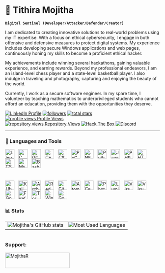 # 🥷 Tithira Mojitha

**`Digital Sentinel (Developer/Attacker/Defender/Creator)`**

I am dedicated to creating innovative solutions to real-world problems using my IT expertise. With a focus on ethical cybersecurity, I engage in both offensive and defensive measures to protect digital systems. My experience includes developing secure Windows applications and web pages, continuously honing my skills to become a proficient ethical hacker.

My achievements include winning several hackathons, gaining valuable experience, and earning rewards. Beyond my professional endeavors, I am an island-level chess player and a state-level basketball player. I also indulge in traveling and photography, capturing and enjoying the beauty of the world.

Currently, I work as a secure software engineer. In my spare time, I volunteer by teaching mathematics to underprivileged students who cannot afford an education, providing them with the opportunities they deserve.

   <p align="left">
      <!-- Linkedin Profile -->
   <a href="https://www.linkedin.com/in/mojitha-ranasinghe-002358279/">
      <img alt="LinkedIn Profile" title="Connect with me on LinkedIn" src="https://custom-icon-badges.demolab.com/badge/LinkedIn-Connect-blue?logo=linkedin&logoColor=white&style=for-the-badge&labelColor=0A66C2"/></a>
      <!-- Github Profile -->
      <a href="https://github.com/MojithaR">
      <img alt="followers" title="Follow me on GitHub" src="https://custom-icon-badges.demolab.com/github/followers/MojithaR?color=236ad3&labelColor=1155ba&style=for-the-badge&logo=person-add&label=Follow&logoColor=white"/></a>
      <!-- Github Stars -->
   <a href="https://github.com/MojithaR?tab=repositories&sort=stargazers">
      <img alt="total stars" title="Total stars on GitHub" src="https://custom-icon-badges.demolab.com/github/stars/MojithaR?color=55960c&style=for-the-badge&labelColor=488207&logo=star"/></a>
<!-- Profile Views -->
<br>
<a href="https://github.com/MojithaR">
    <img alt="profile views" title="Profile views on GitHub" src="https://komarev.com/ghpvc/?username=MojithaR&color=blueviolet"/>
    Profile Views</a>
<!-- Repository Views -->
<br>
<a href="https://github.com/MojithaR?tab=repositories">
    <img alt="repository views" title="Repository views on GitHub" src="https://komarev.com/ghpvc/?username=MojithaR&label=Repository%20Views&color=green"/>
    Repository Views</a>
<!-- Hack The Box Profile -->
   <a href="https://ctf.hackthebox.com/user/profile/338263">
      <img alt="Hack The Box" title="Check out my Hack The Box profile" src="https://custom-icon-badges.demolab.com/badge/Hack%20The%20Box-Profile-green?logo=hackthebox&logoColor=white&style=for-the-badge&labelColor=3E8E41"/></a>
   <!-- Discord Profile -->
   <a href="https://discord.com/users/mojitha__79082">
      <img alt="Discord" title="Connect with me on Discord" src="https://custom-icon-badges.demolab.com/badge/Discord-mojitha__79082-7289DA?logo=discord&logoColor=white&style=for-the-badge&labelColor=5865F2"/></a>
   </p>

---

### 🧰 Languages and Tools

<p align="left">
<!-- Languages -->
<div style="padding-bottom: 20px;">
  <img align="left" alt="Linux" width="30px" style="padding-right:10px;" src="https://cdn.jsdelivr.net/gh/devicons/devicon/icons/linux/linux-original.svg" />
  <img align="left" alt="C" width="30px" style="padding-right:10px;" src="https://cdn.jsdelivr.net/gh/devicons/devicon/icons/c/c-original.svg" />
  <img align="left" alt="Git" width="30px" style="padding-right:10px;" src="https://cdn.jsdelivr.net/gh/devicons/devicon@latest/icons/git/git-plain.svg" />
  <img align="left" alt="C++" width="30px" style="padding-right:10px;" src="https://cdn.jsdelivr.net/gh/devicons/devicon/icons/cplusplus/cplusplus-original.svg" />
  <img align="left" alt="C#" width="30px" style="padding-right:10px;" src="https://cdn.jsdelivr.net/gh/devicons/devicon/icons/csharp/csharp-original.svg" />
   <img align="left" alt="PyCharm" width="30px" style="padding-right:10px;" src="https://cdn.jsdelivr.net/gh/devicons/devicon/icons/pycharm/pycharm-original.svg" />
  <img align="left" alt=".NET" width="30px" style="padding-right:10px;" src="https://cdn.jsdelivr.net/gh/devicons/devicon/icons/dot-net/dot-net-original.svg" />
  <img align="left" alt="Python" width="30px" style="padding-right:10px;" src="https://cdn.jsdelivr.net/gh/devicons/devicon/icons/python/python-original.svg" />
  <img align="left" alt="JavaScript" width="30px" style="padding-right:10px;" src="https://cdn.jsdelivr.net/gh/devicons/devicon/icons/javascript/javascript-original.svg" />
  <img align="left" alt="PHP" width="30px" style="padding-right:10px;" src="https://cdn.jsdelivr.net/gh/devicons/devicon/icons/php/php-original.svg" />
  <img align="left" alt="HTML" width="30px" style="padding-right:10px;" src="https://cdn.jsdelivr.net/gh/devicons/devicon/icons/html5/html5-original.svg" />
  <img align="left" alt="CSS" width="30px" style="padding-right:10px;" src="https://cdn.jsdelivr.net/gh/devicons/devicon/icons/css3/css3-original.svg" />
  <img align="left" alt="MySQL" width="30px" style="padding-right:10px;" src="https://cdn.jsdelivr.net/gh/devicons/devicon/icons/mysql/mysql-original.svg" />
  <img align="left" alt="Bash" width="30px" style="padding-right:10px;" src="https://cdn.jsdelivr.net/gh/devicons/devicon/icons/bash/bash-original.svg" />
</div>
</p>
<br>
<br>
<p align="left">
<!-- Tools -->
<div style="padding-top: 20px; clear: left;">
  <img align="left" alt="Ubuntu" width="30px" style="padding-right:10px;" src="https://cdn.jsdelivr.net/gh/devicons/devicon/icons/ubuntu/ubuntu-plain.svg" />
  <img align="left" alt="Kali Linux" width="30px" style="padding-right:10px;" src="https://cdn.jsdelivr.net/gh/devicons/devicon@latest/icons/kaggle/kaggle-original.svg" />
  <img align="left" alt="Arch WSL" width="30px" style="padding-right:10px;" src="https://cdn.jsdelivr.net/gh/devicons/devicon@latest/icons/archlinux/archlinux-original.svg" />
  <img align="left" alt="RedHat" width="30px" style="padding-right:10px;" src="https://cdn.jsdelivr.net/gh/devicons/devicon/icons/redhat/redhat-plain.svg" />
  <img align="left" alt="GitLab" width="30px" style="padding-right:10px;" src="https://cdn.jsdelivr.net/gh/devicons/devicon/icons/gitlab/gitlab-original.svg" />
  <img align="left" alt="Atom" width="30px" style="padding-right:10px;" src="https://cdn.jsdelivr.net/gh/devicons/devicon/icons/atom/atom-original.svg" />
  <img align="left" alt="Canva" width="30px" style="padding-right:10px;" src="https://cdn.jsdelivr.net/gh/devicons/devicon/icons/canva/canva-original.svg" />
  <img align="left" alt="Photoshop" width="30px" style="padding-right:10px;" src="https://cdn.jsdelivr.net/gh/devicons/devicon/icons/photoshop/photoshop-line.svg" />
  <img align="left" alt="Luminar Neo" width="30px" style="padding-right:10px;" src="https://cdn.jsdelivr.net/gh/devicons/devicon@latest/icons/cmake/cmake-plain.svg" />
  <img align="left" alt="Visual Studio Code" width="30px" style="padding-right:10px;" src="https://cdn.jsdelivr.net/gh/devicons/devicon/icons/vscode/vscode-original.svg" />
  <img align="left" alt="Visual Studio IDE" width="30px" style="padding-right:10px;" src="https://cdn.jsdelivr.net/gh/devicons/devicon/icons/visualstudio/visualstudio-plain.svg" />
  <img align="left" alt="Google" width="30px" style="padding-right:10px;" src="https://cdn.jsdelivr.net/gh/devicons/devicon@latest/icons/google/google-original.svg" />
  <img align="left" alt="Firefox" width="30px" style="padding-right:10px;" src="https://cdn.jsdelivr.net/gh/devicons/devicon/icons/firefox/firefox-original.svg" />
  <img align="left" alt="Tor" width="30px" style="padding-right:10px;" src="https://cdn.jsdelivr.net/gh/devicons/devicon@latest/icons/perl/perl-plain.svg" />
  <img align="left" alt="Winodws Applications" width="30px" style="padding-right:10px;" src="https://cdn.jsdelivr.net/gh/devicons/devicon@latest/icons/windows11/windows11-original.svg" />
  <img align="left" alt="Google cloud" width="30px" style="padding-right:10px;" src="https://cdn.jsdelivr.net/gh/devicons/devicon@latest/icons/googlecloud/googlecloud-plain.svg" />
</div>
</p> <br><br>

<!--Enter Summary-->
#
### 📊 Stats

<table>
  <tr>
    <td>
      <img src="https://github-readme-stats.vercel.app/api?username=MojithaR&show_icons=true&theme=gruvbox" alt="Mojitha's GitHub stats" />
    </td>
    <td>
      <img src="https://github-readme-stats.vercel.app/api/top-langs/?username=MojithaR&hide=html&langs_count=8&layout=compact&theme=react&border_radius=10&size_weight=0.5&count_weight=0.5" alt="Most Used Languages" />
    </td>
  </tr>
</table>

<!--Support from fans-->
#
<h3 align="left">Support:</h3>
<p>
  <a href="https://www.buymeacoffee.com/mojithar">
    <img align="left" src="https://cdn.buymeacoffee.com/buttons/v2/default-yellow.png" height="50" width="210" alt="MojithaR" />
  </a>
</p>
<br><br>


